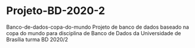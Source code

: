 # Projeto-BD-2020-2
 Banco-de-dados-copa-do-mundo Projeto de banco de dados baseado na copa do mundo para disciplina de Banco de Dados da Universidade de Brasília turma BD 2020/2
